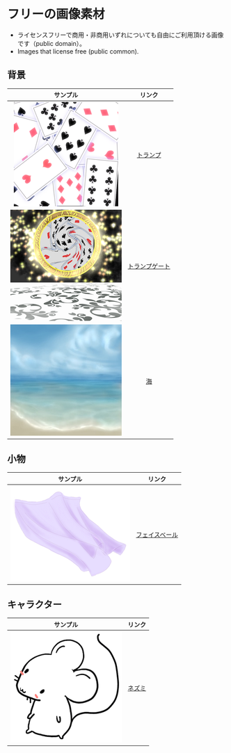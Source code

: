 # フリーの画像素材
- ライセンスフリーで商用・非商用いずれについても自由にご利用頂ける画像です（public domain）。
- Images that license free (public common).

## 背景

|サンプル|リンク|
|:---:|:---:|
|![トランプ](background/t001_trump.png)|[トランプ](background/001_trump.png)|
|![トランプゲート](background/t002_trump_gate.png)|[トランプゲート](background/002_trump._gatepng)|
|![海](background/t003_sea.jpg)|[海](background/003_sea.jpg)|

## 小物

|サンプル|リンク|
|:---:|:---:|
|![フェイスベール](items/t001_facebale.png)|[フェイスベール](items/001_facebale.png)|

## キャラクター

|サンプル|リンク|
|:---:|:---:|
|![ネズミ](characters/t001_mouse.png)|[ネズミ](characters/001_mouse.png)|

